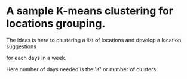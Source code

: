 # A sample K-means clustering for locations grouping.

The ideas is here to clustering a list of locations and  develop a location suggestions

for each days in a week.

Here number of days needed is the 'K' or number of clusters.

